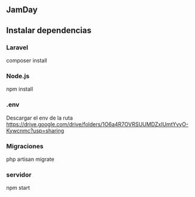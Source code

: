 ## JamDay

## Instalar dependencias

### Laravel

composer install

### Node.js

npm install

### .env

Descargar el env de la ruta https://drive.google.com/drive/folders/1O6a4R7OVRSUUMDZxIUmtYvyO-Kywcnmc?usp=sharing

### Migraciones

php artisan migrate

### servidor

npm start
